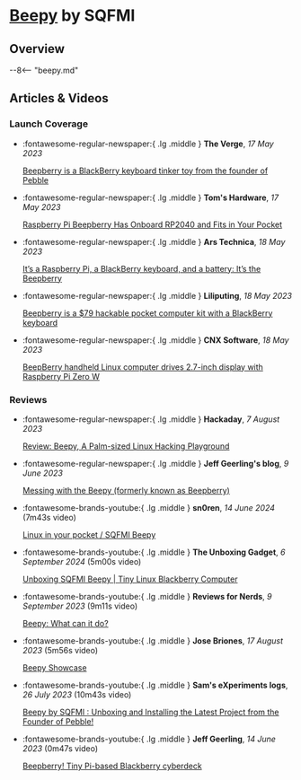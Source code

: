 # [Beepy](beepy.md) by SQFMI

## Overview

--8<-- "beepy.md"

## Articles & Videos

### Launch Coverage

<div class="grid cards" markdown>

-   :fontawesome-regular-newspaper:{ .lg .middle } **The Verge**, *17 May 2023*

    [Beepberry is a BlackBerry keyboard tinker toy from the founder of Pebble](https://www.theverge.com/23727218/beepberry-cyberdeck-mini-computer-raspberry-pi-beeper-messenger)

-   :fontawesome-regular-newspaper:{ .lg .middle } **Tom's Hardware**, *17 May 2023*

    [Raspberry Pi Beepberry Has Onboard RP2040 and Fits in Your Pocket](https://www.tomshardware.com/news/raspberry-pi-beepberry)

-   :fontawesome-regular-newspaper:{ .lg .middle } **Ars Technica**, *18 May 2023*

    [It’s a Raspberry Pi, a BlackBerry keyboard, and a battery: It’s the Beepberry](https://arstechnica.com/gadgets/2023/05/its-a-raspberry-pi-a-blackberry-keyboard-and-a-battery-its-the-beepberry/)

-   :fontawesome-regular-newspaper:{ .lg .middle } **Liliputing**, *18 May 2023*

    [Beepberry is a $79 hackable pocket computer kit with a BlackBerry keyboard](https://liliputing.com/beepberry-is-a-79-hackable-pocket-computer-kit-with-a-blackberry-keyboard/)

-   :fontawesome-regular-newspaper:{ .lg .middle } **CNX Software**, *18 May 2023*

    [BeepBerry handheld Linux computer drives 2.7-inch display with Raspberry Pi Zero W](https://www.cnx-software.com/2023/05/18/beepberry-handheld-linux-computer-drives-2-7-inch-display-with-raspberry-pi-zero-w/)

</div>

### Reviews

<div class="grid cards" markdown>

-   :fontawesome-regular-newspaper:{ .lg .middle } **Hackaday**, *7 August 2023*

    [Review: Beepy, A Palm-sized Linux Hacking Playground](https://hackaday.com/2023/08/07/review-beepy-a-palm-sized-linux-hacking-playground/)

-   :fontawesome-regular-newspaper:{ .lg .middle } **Jeff Geerling's blog**, *9 June 2023*

    [Messing with the Beepy (formerly known as Beepberry)](https://www.jeffgeerling.com/blog/2023/messing-beepy-formerly-known-beepberry)

-   :fontawesome-brands-youtube:{ .lg .middle } **sn0ren**, *14 June 2024* (7m43s video)

    [Linux in your pocket / SQFMI Beepy](https://www.youtube.com/watch?v=LU9dkvB6Sl0)

-   :fontawesome-brands-youtube:{ .lg .middle } **The Unboxing Gadget**, *6 September 2024* (5m00s video)

    [Unboxing SQFMI Beepy | Tiny Linux Blackberry Computer](https://www.youtube.com/watch?v=i6n2oomQ8Wo)

-   :fontawesome-brands-youtube:{ .lg .middle } **Reviews for Nerds**, *9 September 2023* (9m11s video)

    [Beepy: What can it do?](https://www.youtube.com/watch?v=UOkkKGYJzKw)

-   :fontawesome-brands-youtube:{ .lg .middle } **Jose Briones**, *17 August 2023* (5m56s video)

    [Beepy Showcase](https://www.youtube.com/watch?v=T3_WgstVNDA)

-   :fontawesome-brands-youtube:{ .lg .middle } **Sam's eXperiments logs**, *26 July 2023* (10m43s video)

    [Beepy by SQFMI : Unboxing and Installing the Latest Project from the Founder of Pebble!](https://www.youtube.com/watch?v=QfTALfck47g)

-   :fontawesome-brands-youtube:{ .lg .middle } **Jeff Geerling**, *14 June 2023* (0m47s video)

    [Beepberry! Tiny Pi-based Blackberry cyberdeck](https://youtube.com/shorts/E7WQZdJKsbM)

</div>

